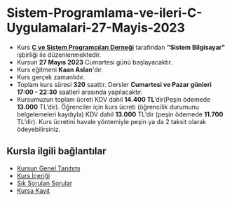 # Sistem-Programlama-ve-ileri-C-Uygulamalari-27-Mayis-2023

+ Kurs [__C ve Sistem Programcıları Derneği__](http://www.csystem.org/) tarafından __"Sistem Bilgisayar"__ işbirliği ile düzenlenmektedir.
+ Kursun __27 Mayıs 2023__ Cumartesi günü başlayacaktır.
+ Kurs eğitmeni __Kaan Aslan__'dır.
+ Kurs gerçek zamanlıdır.
+ Toplam kurs süresi __320__ saattir. Dersler __Cumartesi ve Pazar günleri 17:00 - 22:30__ saatleri arasında yapılacaktır.
+ Kursumuzun toplam ücreti KDV dahil __14.400 TL__’dir(Peşin ödemede __13.000__ TL’dir). Öğrenciler için kurs ücreti (öğrencilik durumunu belgelemeleri kaydıyla) KDV dahil __13.000__ TL’dir (peşin ödemede __11.700__ TL’dir). Kurs ücretini havale yöntemiyle peşin ya da 2 taksit olarak ödeyebilirsiniz.
## Kursla ilgili bağlantılar
+ [Kursun Genel Tanıtımı](https://github.com/CSD-1993/Sistem-Programlama-ve-ileri-C-Uygulamalari/blob/master/kursun_tanitimi.md)
+ [Kurs İçeriği](https://github.com/CSD-1993/Sistem-Programlama-ve-ileri-C-Uygulamalari/blob/master/kurs_programi.md)
+ [Sık Sorulan Sorular](https://github.com/CSD-1993/Sistem-Programlama-ve-ileri-C-Uygulamalari/blob/master/sss.md)
+ [Kursa Kayıt]( https://us02web.zoom.us/meeting/register/tZcuceqqpz0oG9QL4swXJhLW8bIpxWRhmUF0)
